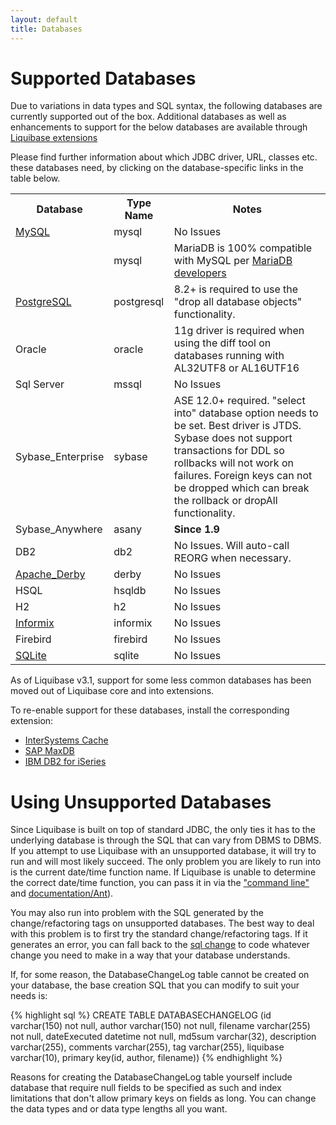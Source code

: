 ```yaml
---
layout: default
title: Databases
---
```


# Supported Databases #

Due to variations in data types and SQL syntax, the following databases are currently supported out of the box.  Additional databases as well as enhancements to support for the below databases are available through [Liquibase extensions](http://liquibase.org/extensions)

Please find further information about which JDBC driver, URL, classes etc. these databases need, by clicking on the database-specific links in the table below.

<table>
<tr><th>Database</th><th>Type Name</th><th>Notes</th></tr>
<tr><td><a href="mysql.html">MySQL</a></td><td>mysql</td><td>No Issues</td></tr>
<tr><td><a href="mariadb.html"MariaDB</a></td><td>mysql</td><td>MariaDB is 100% compatible with MySQL per <a href="https://mariadb.com/kb/en/library/mariadb-vs-mysql-compatibility/">MariaDB developers</a></td></tr>
<tr><td><a href="postgresql.html">PostgreSQL</a></td><td>postgresql</td><td>8.2+ is required to use the "drop all database objects" functionality.</td></tr>
<tr><td>Oracle</td><td>oracle</td><td>11g driver is required when using the diff tool on databases running with AL32UTF8 or AL16UTF16</td></tr>
<tr><td>Sql Server</td><td>mssql</td><td>No Issues</td></tr>
<tr><td>Sybase_Enterprise</td><td>sybase</td><td>ASE 12.0+ required. "select into" database option needs to be set. Best driver is JTDS. Sybase does not support transactions for DDL so rollbacks will not work on failures. Foreign keys can not be dropped which can break the rollback or dropAll functionality.</td></tr>
<tr><td>Sybase_Anywhere</td><td>asany</td><td><b>Since 1.9</b></td></tr>
<tr><td>DB2</td><td>db2</td><td>No Issues. Will auto-call REORG when necessary.</td></tr>
<tr><td><a href="apache_derby.html">Apache_Derby</a></td><td>derby</td><td>No Issues</td></tr>
<tr><td>HSQL</td><td>hsqldb</td><td>No Issues</td></tr>
<tr><td>H2</td><td>h2</td><td>No Issues</td></tr>
<tr><td><a href="informix.html">Informix</a></td><td>informix</td><td>No Issues</td></tr>
<tr><td>Firebird</td><td>firebird</td><td>No Issues</td></tr>
<tr><td><a href="sqlite.html">SQLite</a></td><td>sqlite</td><td>No Issues</td></tr>
</table>

As of Liquibase v3.1, support for some less common databases has been moved out of Liquibase core and into extensions.

To re-enable support for these databases, install the corresponding extension:

- <a href="https://github.com/liquibase/liquibase-cache">InterSystems Cache</a>
- <a href="https://github.com/liquibase/liquibase-maxdb">SAP MaxDB</a>
- <a href="https://github.com/liquibase/liquibase-db2i">IBM DB2 for iSeries</a>

# Using Unsupported Databases #

Since Liquibase is built on top of standard JDBC, the only ties it has to the underlying database is through the SQL that can vary from DBMS to DBMS. If you attempt to use Liquibase with an unsupported database, it will try to run and will most likely succeed. The only problem you are likely to run into is the current date/time function name. If Liquibase is unable to determine the correct date/time function, you can pass it in via the ["command line"](documentation/command_line.html) and [documentation/Ant](documentation/ant/index.html)).

You may also run into problem with the SQL generated by the change/refactoring tags on unsupported databases. The best way to deal with this problem is to first try the standard change/refactoring tags. If it generates an error, you can fall back to the [sql change](documentation/changes/sql.html) to code whatever change you need to make in a way that your database understands.

If, for some reason, the DatabaseChangeLog table cannot be created on your database, the base creation SQL that you can modify to suit your needs is:

{% highlight sql %}
CREATE TABLE DATABASECHANGELOG (id varchar(150) not null,
author varchar(150) not null,
filename varchar(255) not null,
dateExecuted datetime not null,
md5sum varchar(32),
description varchar(255),
comments varchar(255),
tag varchar(255),
liquibase varchar(10),
primary key(id, author, filename))
{% endhighlight %}

Reasons for creating the DatabaseChangeLog table yourself include database that require null fields to be specified as such and index limitations that don't allow primary keys on fields as long. You can change the data types and or data type lengths all you want.

